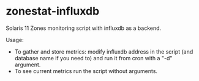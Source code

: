 # zonestat-influxdb
Solaris 11 Zones monitoring script with influxdb as a backend.

Usage:
* To gather and store metrics: modify influxdb address in the script (and database name if you need to) and run it from cron with a "-d" argument.
* To see current metrics run the script without arguments.

